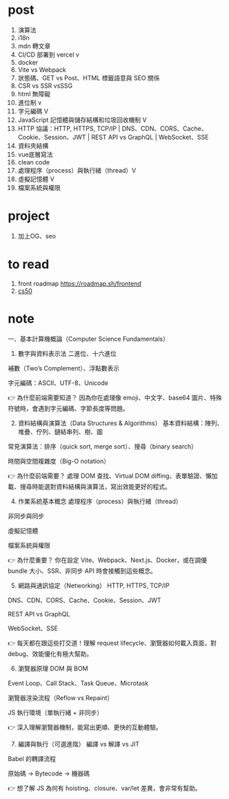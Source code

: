 # post

1. 演算法
2. i18n
3. mdn 轉文章
4. CI/CD 部署到 vercel v
5. docker
6. Vite vs Webpack
7. 狀態碼、GET vs Post、HTML 標籤語意與 SEO 關係
8. CSR vs SSR vsSSG
9. html 無障礙
10. 進位制 v
11. 字元編碼 V
12. JavaScript 記憶體與儲存結構和垃圾回收機制 V
13. HTTP 協議：HTTP, HTTPS, TCP/IP | DNS、CDN、CORS、Cache、Cookie、Session、JWT | REST API vs GraphQL | WebSocket、SSE
14. 資料夾結構
15. vue底層寫法
16. clean code
17. 處理程序（process）與執行緒（thread）V
18. 虛擬記憶體 V
19. 檔案系統與權限

# project
1. 加上OG、seo

# to read
1. front roadmap https://roadmap.sh/frontend
2. [cs50](https://www.edx.org/learn/computer-science/harvard-university-cs50-s-introduction-to-computer-science)


# note
 一、基本計算機概論（Computer Science Fundamentals）
1. 數字與資料表示法
二進位、十六進位

補數（Two’s Complement）、浮點數表示

字元編碼：ASCII、UTF-8、Unicode

👉 為什麼前端需要知道？
因為你在處理像 emoji、中文字、base64 圖片、特殊符號時，會遇到字元編碼、字節長度等問題。

2. 資料結構與演算法（Data Structures & Algorithms）
基本資料結構：陣列、堆疊、佇列、鏈結串列、樹、圖

常見演算法：排序（quick sort, merge sort）、搜尋（binary search）

時間與空間複雜度（Big-O notation）

👉 為什麼前端需要？
處理 DOM 查找、Virtual DOM diffing、表單驗證、懶加載、搜尋時能選對資料結構與演算法，寫出效能更好的程式。

4. 作業系統基本概念
處理程序（process）與執行緒（thread）

非同步與同步

虛擬記憶體

檔案系統與權限

👉 為什麼重要？
你在設定 Vite、Webpack、Next.js、Docker，或在調優 bundle 大小、SSR、非同步 API 時會接觸到這些概念。

5. 網路與通訊協定（Networking）
HTTP, HTTPS, TCP/IP

DNS、CDN、CORS、Cache、Cookie、Session、JWT

REST API vs GraphQL

WebSocket、SSE

👉 每天都在跟這些打交道！理解 request lifecycle、瀏覽器如何載入頁面，對 debug、效能優化有極大幫助。

6. 瀏覽器原理
DOM 與 BOM

Event Loop、Call Stack、Task Queue、Microtask

瀏覽器渲染流程（Reflow vs Repaint）

JS 執行環境（單執行緒 + 非同步）

👉 深入理解瀏覽器機制，能寫出更順、更快的互動體驗。

7. 編譯與執行（可選進階）
編譯 vs 解譯 vs JIT

Babel 的轉譯流程

原始碼 → Bytecode → 機器碼

👉 想了解 JS 為何有 hoisting、closure、var/let 差異，會非常有幫助。

